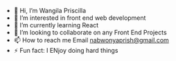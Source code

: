 - 👋 Hi, I’m Wangila Priscilla
- 👀 I’m interested in front end web development
- 🌱 I’m currently learning React
- 💞️ I’m looking to collaborate on any Front End Projects
- 📫 How to reach me Email nabwonyaprish@gmail.com
- ⚡ Fun fact: I ENjoy doing hard things

<!---
WangilaPrish/WangilaPrish is a ✨ special ✨ repository because its `README.md` (this file) appears on your GitHub profile.
You can click the Preview link to take a look at your changes.
--->
